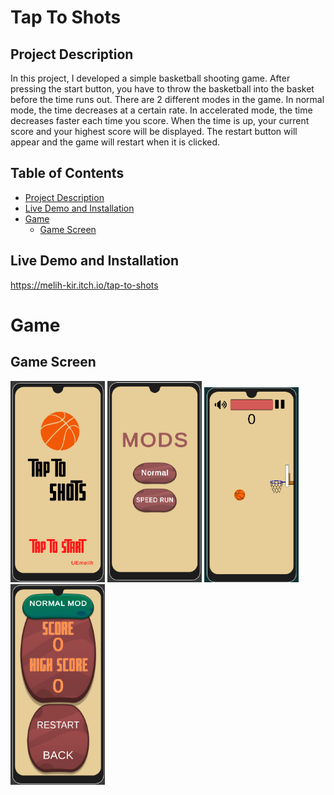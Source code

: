 
# Tap To Shots

## Project Description
In this project, I developed a simple basketball shooting game. After pressing the start button, you have to throw the basketball into the basket before the time runs out. There are 2 different modes in the game. In normal mode, the time decreases at a certain rate. In accelerated mode, the time decreases faster each time you score. When the time is up, your current score and your highest score will be displayed. The restart button will appear and the game will restart when it is clicked.

## Table of Contents

- [Project Description](#Project-Description)
- [Live Demo and Installation](#Live-Demo-and-Installation)
- [Game](#Game)
    - [Game Screen](#Game-Screen)


## Live Demo and Installation
https://melih-kir.itch.io/tap-to-shots


# Game

## Game Screen


<img src="./TapToShot/ReadmeAssets/start.png.png" alt="racegif" width="30%"/>

<img src="./TapToShot/ReadmeAssets/mod.png.png" alt="racegif" width="30%"/>

<img src="./TapToShot/ReadmeAssets/game.png.png" alt="racegif" width="30%"/>

<img src="./TapToShot/ReadmeAssets/speed.png.png" alt="racegif" width="30%"/>
